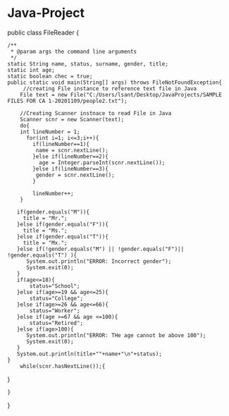 # Java-Project
public class FileReader {

    /**
     * @param args the command line arguments
     */
    static String name, status, surname, gender, title;
    static int age;
    static boolean chec = true;
    public static void main(String[] args) throws FileNotFoundException{
         //creating File instance to reference text file in Java
        File text = new File("C:/Users/lsant/Desktop/JavaProjects/SAMPLE FILES FOR CA 1-20201109/people2.txt");
     
        //Creating Scanner instnace to read File in Java
        Scanner scnr = new Scanner(text);
        do{
        int lineNumber = 1;
          for(int i=1; i<=3;i++){
            if(lineNumber==1){
             name = scnr.nextLine();  
            }else if(lineNumber==2){
              age = Integer.parseInt(scnr.nextLine());  
            }else if(lineNumber==3){
             gender = scnr.nextLine();   
            }
            
            lineNumber++;
        }  
        
       if(gender.equals("M")){
         title = "Mr.";
       }else if(gender.equals("F")){
         title = "Ms."; 
       }else if(gender.equals("T")){
         title = "Mx.";  
       }else if(!gender.equals("M") || !gender.equals("F")|| !gender.equals("T") ){
          System.out.println("ERROR: Incorrect gender");
          System.exit(0); 
       }
       if(age<=18){
           status="School";
       }else if(age>=19 && age<=25){
           status="College";  
       }else if(age>=26 && age<=66){
           status="Worker";
       }else if(age >=67 && age <=100){
           status="Retired";  
       }else if(age>100){
          System.out.println("ERROR: THe age cannot be above 100");
          System.exit(0);
       }
       System.out.println(title+""+name+"\n"+status);
    }
        while(scnr.hasNextLine());{
    
}
    
    }
}
